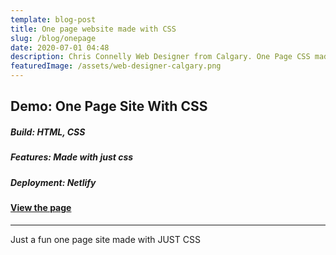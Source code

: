 ```yaml
---
template: blog-post
title: One page website made with CSS
slug: /blog/onepage
date: 2020-07-01 04:48
description: Chris Connelly Web Designer from Calgary. One Page CSS made website
featuredImage: /assets/web-designer-calgary.png
---
```

## Demo: One Page Site With CSS 

##### Build: HTML, CSS

##### Features: Made with just css

##### Deployment: Netlify

#### [View the page](https://onepage-css-demo.netlify.app)

---

Just a fun one page site made with JUST CSS